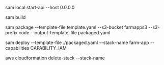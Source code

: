 sam local start-api --host 0.0.0.0

sam build 

sam package --template-file template.yaml --s3-bucket farmapps3 --s3-prefix code --output-template-file packaged.yaml

sam deploy --template-file ./packaged.yaml --stack-name farm-app --capabilities CAPABILITY_IAM

aws cloudformation delete-stack --stack-name